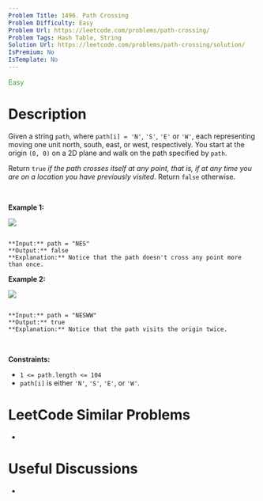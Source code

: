```yaml
---
Problem Title: 1496. Path Crossing
Problem Difficulty: Easy
Problem Url: https://leetcode.com/problems/path-crossing/
Problem Tags: Hash Table, String
Solution Url: https://leetcode.com/problems/path-crossing/solution/
IsPremium: No
IsTemplate: No
---
```


<span style="color: rgb(67, 160, 71);">Easy</span>

# Description

Given a string `path`, where `path[i] = 'N'`, `'S'`, `'E'` or `'W'`, each representing moving one unit north, south, east, or west, respectively. You start at the origin `(0, 0)` on a 2D plane and walk on the path specified by `path`.


Return `true` *if the path crosses itself at any point, that is, if at any time you are on a location you have previously visited*. Return `false` otherwise.


 


**Example 1:**


![](https://assets.leetcode.com/uploads/2020/06/10/screen-shot-2020-06-10-at-123929-pm.png)

```

**Input:** path = "NES"
**Output:** false 
**Explanation:** Notice that the path doesn't cross any point more than once.

```

**Example 2:**


![](https://assets.leetcode.com/uploads/2020/06/10/screen-shot-2020-06-10-at-123843-pm.png)

```

**Input:** path = "NESWW"
**Output:** true
**Explanation:** Notice that the path visits the origin twice.
```

 


**Constraints:**


* `1 <= path.length <= 104`
* `path[i]` is either `'N'`, `'S'`, `'E'`, or `'W'`.




# LeetCode Similar Problems

- []()

# Useful Discussions

- []()
